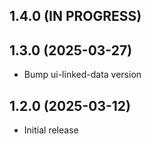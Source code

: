 ## 1.4.0 (IN PROGRESS)

## 1.3.0 (2025-03-27)
* Bump ui-linked-data version

## 1.2.0 (2025-03-12)
* Initial release
